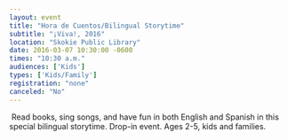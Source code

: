 ```yaml
---
layout: event
title: "Hora de Cuentos/Bilingual Storytime"
subtitle: "¡Viva!, 2016"
location: "Skokie Public Library"
date: 2016-03-07 10:30:00 -0600
times: "10:30 a.m."
audiences: ['Kids']
types: ['Kids/Family']
registration: "none"
canceled: "No"
---
```

 Read books, sing songs, and have fun in both English and Spanish in this special bilingual storytime. Drop-in event. Ages 2-5, kids and families.
